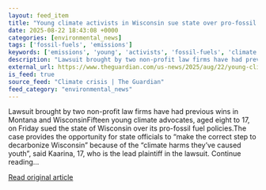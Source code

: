 ```yaml
---
layout: feed_item
title: "Young climate activists in Wisconsin sue state over pro-fossil fuel policies"
date: 2025-08-22 18:43:08 +0000
categories: [environmental_news]
tags: ['fossil-fuels', 'emissions']
keywords: ['emissions', 'young', 'activists', 'fossil-fuels', 'climate']
description: "Lawsuit brought by two non-profit law firms have had previous wins in Montana and WisconsinFifteen young climate advocates, aged eight to 17, on Friday sued ..."
external_url: https://www.theguardian.com/us-news/2025/aug/22/young-climate-activists-sue-wisconsin
is_feed: true
source_feed: "Climate crisis | The Guardian"
feed_category: "environmental_news"
---
```


Lawsuit brought by two non-profit law firms have had previous wins in Montana and WisconsinFifteen young climate advocates, aged eight to 17, on Friday sued the state of Wisconsin over its pro-fossil fuel policies.The case provides the opportunity for state officials to “make the correct step to decarbonize Wisconsin” because of the “climate harms they’ve caused youth”, said Kaarina, 17, who is the lead plaintiff in the lawsuit. Continue reading...

[Read original article](https://www.theguardian.com/us-news/2025/aug/22/young-climate-activists-sue-wisconsin)
